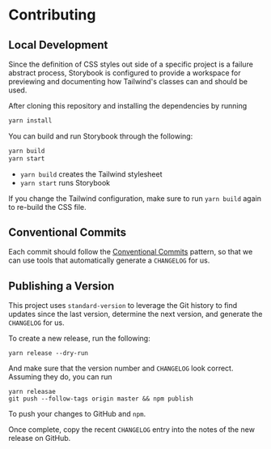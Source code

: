 # Contributing

## Local Development

Since the definition of CSS styles out side of a specific project is a failure abstract process, Storybook is configured to provide a workspace for previewing and documenting how Tailwind's classes can and should be used.

After cloning this repository and installing the dependencies by running

```bash
yarn install
```

You can build and run Storybook through the following:

```bash
yarn build
yarn start
```

* `yarn build` creates the Tailwind stylesheet
* `yarn start` runs Storybook

If you change the Tailwind configuration, make sure to run `yarn build` again to re-build the CSS file.

## Conventional Commits

Each commit should follow the [Conventional Commits](https://www.conventionalcommits.org/en/v1.0.0/) pattern, so that we can use tools that automatically generate a `CHANGELOG` for us.

## Publishing a Version

This project uses `standard-version` to leverage the Git history to find updates since the last version, determine the next version, and generate the `CHANGELOG` for us.

To create a new release, run the following:

```
yarn release --dry-run
```

And make sure that the version number and `CHANGELOG` look correct. Assuming they do, you can run

```
yarn releasae
git push --follow-tags origin master && npm publish
```

To push your changes to GitHub and `npm`.

Once complete, copy the recent `CHANGELOG` entry into the notes of the new release on GitHub.
